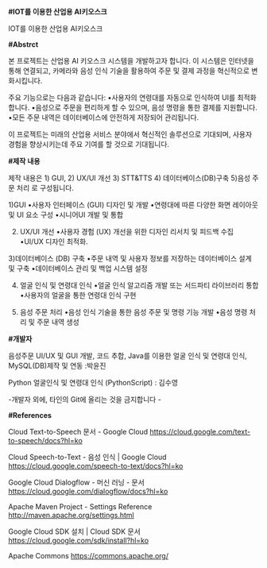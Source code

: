 **#IOT를 이용한 산업용 AI키오스크**

IOT를 이용한 산업용 AI키오스크

**#Abstrct**

본 프로젝트는 산업용 AI 키오스크 시스템을 개발하고자 합니다. 이 시스템은 인터넷을 통해 연결되고, 카메라와 음성 인식 기술을 활용하여 주문 및 결제 과정을 혁신적으로 변화시킵니다.

주요 기능으로는 다음과 같습니다:
•사용자의 연령대를 자동으로 인식하여 UI를 최적화합니다.
•음성으로 주문을 편리하게 할 수 있으며, 음성 명령을 통한 결제를 지원합니다.
•모든 주문 내역은 데이터베이스에 안전하게 저장되어 관리됩니다.

이 프로젝트는 미래의 산업용 서비스 분야에서 혁신적인 솔루션으로 기대되며, 사용자 경험을 향상시키는데 주요 기여를 할 것으로 기대됩니다.

**#제작 내용**

제작 내용은 1) GUI, 2) UX/UI 개선 3) STT&TTS 4) 데이터베이스(DB)구축 5)음성 주문 처리 로 구성됩니다.

1)GUI 
•사용자 인터페이스 (GUI) 디자인 및 개발
•연령대에 따른 다양한 화면 레이아웃 및 UI 요소 구성
•시니어UI 개발 및 통합 

2) UX/UI 개선 
•사용자 경험 (UX) 개선을 위한 디자인 리서치 및 피드백 수집
•UI/UX 디자인 최적화.

3)데이터베이스 (DB) 구축
•주문 내역 및 사용자 정보를 저장하는 데이터베이스 설계 및 구축
•데이터베이스 관리 및 백업 시스템 설정

4) 얼굴 인식 및 연령대 인식
•얼굴 인식 알고리즘 개발 또는 서드파티 라이브러리 통합
•사용자의 얼굴을 통한 연령대 인식 구현

5) 음성 주문 처리
•음성 인식 기술을 통한 음성 주문 및 명령 기능 개발
•음성 명령 처리 및 주문 내역 생성

**#개발자**

음성주문 UI/UX 및 GUI 개발, 코드 추합, Java를 이용한 얼굴 인식 및 연령대 인식, MySQL(DB)제작 및 연동 :박윤진

Python 얼굴인식 및 연령대 인식 (PythonScript) : 김수영

-개발자 외에, 타인의 Git에 올리는 것을 금지합니다 - 

**#References**

Cloud Text-to-Speech 문서 - Google Cloud https://cloud.google.com/text-to-speech/docs?hl=ko

Cloud Speech-to-Text - 음성 인식 | Google Cloud https://cloud.google.com/speech-to-text/docs?hl=ko

Google Cloud Dialogflow - 머신 러닝 - 문서 https://cloud.google.com/dialogflow/docs?hl=ko

Apache Maven Project - Settings Reference http://maven.apache.org/settings.html

Google Cloud SDK 설치 | Cloud SDK 문서 https://cloud.google.com/sdk/install?hl=ko

Apache Commons https://commons.apache.org/

